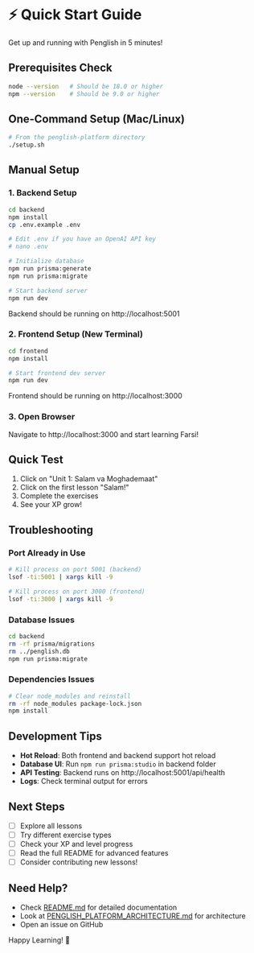 # ⚡ Quick Start Guide

Get up and running with Penglish in 5 minutes!

## Prerequisites Check

```bash
node --version   # Should be 18.0 or higher
npm --version    # Should be 9.0 or higher
```

## One-Command Setup (Mac/Linux)

```bash
# From the penglish-platform directory
./setup.sh
```

## Manual Setup

### 1. Backend Setup

```bash
cd backend
npm install
cp .env.example .env

# Edit .env if you have an OpenAI API key
# nano .env

# Initialize database
npm run prisma:generate
npm run prisma:migrate

# Start backend server
npm run dev
```

Backend should be running on http://localhost:5001

### 2. Frontend Setup (New Terminal)

```bash
cd frontend
npm install

# Start frontend dev server
npm run dev
```

Frontend should be running on http://localhost:3000

### 3. Open Browser

Navigate to http://localhost:3000 and start learning Farsi!

## Quick Test

1. Click on "Unit 1: Salam va Moghademaat"
2. Click on the first lesson "Salam!"
3. Complete the exercises
4. See your XP grow!

## Troubleshooting

### Port Already in Use

```bash
# Kill process on port 5001 (backend)
lsof -ti:5001 | xargs kill -9

# Kill process on port 3000 (frontend)
lsof -ti:3000 | xargs kill -9
```

### Database Issues

```bash
cd backend
rm -rf prisma/migrations
rm ../penglish.db
npm run prisma:migrate
```

### Dependencies Issues

```bash
# Clear node_modules and reinstall
rm -rf node_modules package-lock.json
npm install
```

## Development Tips

- **Hot Reload**: Both frontend and backend support hot reload
- **Database UI**: Run `npm run prisma:studio` in backend folder
- **API Testing**: Backend runs on http://localhost:5001/api/health
- **Logs**: Check terminal output for errors

## Next Steps

- [ ] Explore all lessons
- [ ] Try different exercise types
- [ ] Check your XP and level progress
- [ ] Read the full README for advanced features
- [ ] Consider contributing new lessons!

## Need Help?

- Check [README.md](README.md) for detailed documentation
- Look at [PENGLISH_PLATFORM_ARCHITECTURE.md](../PENGLISH_PLATFORM_ARCHITECTURE.md) for architecture
- Open an issue on GitHub

Happy Learning! 🎉
